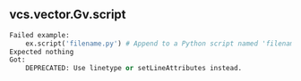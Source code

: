 vcs.vector.Gv.script
--------------------
```python
Failed example:
    ex.script('filename.py') # Append to a Python script named 'filename.py'
Expected nothing
Got:
    DEPRECATED: Use linetype or setLineAttributes instead.
```

